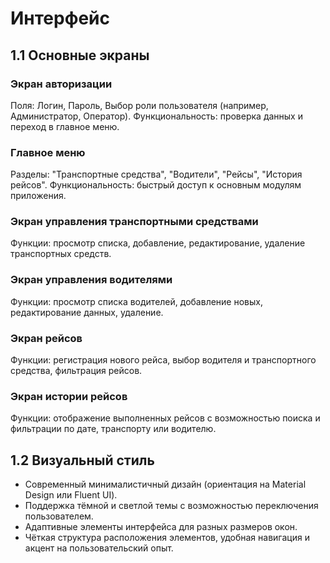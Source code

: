 # Интерфейс
## 1.1 Основные экраны
### Экран авторизации
Поля: Логин, Пароль, Выбор роли пользователя (например, Администратор, Оператор).
Функциональность: проверка данных и переход в главное меню.

### Главное меню
Разделы: "Транспортные средства", "Водители", "Рейсы", "История рейсов".
Функциональность: быстрый доступ к основным модулям приложения.

### Экран управления транспортными средствами
Функции: просмотр списка, добавление, редактирование, удаление транспортных средств.

### Экран управления водителями
Функции: просмотр списка водителей, добавление новых, редактирование данных, удаление.

### Экран рейсов
Функции: регистрация нового рейса, выбор водителя и транспортного средства, фильтрация рейсов.

### Экран истории рейсов
Функции: отображение выполненных рейсов с возможностью поиска и фильтрации по дате, транспорту или водителю.

## 1.2 Визуальный стиль
* Современный минималистичный дизайн (ориентация на Material Design или Fluent UI).
* Поддержка тёмной и светлой темы с возможностью переключения пользователем.
* Адаптивные элементы интерфейса для разных размеров окон.
* Чёткая структура расположения элементов, удобная навигация и акцент на пользовательский опыт.

